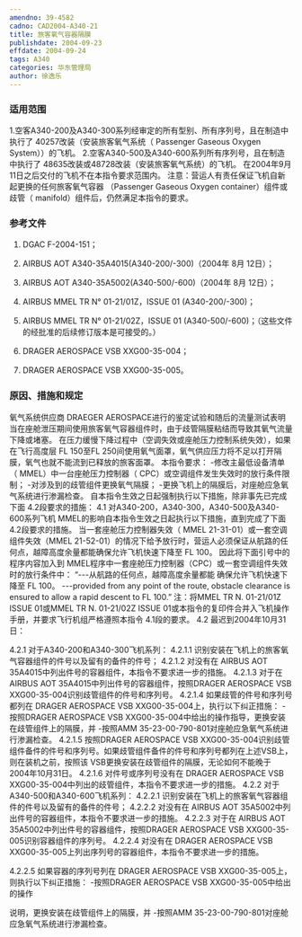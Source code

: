 ```yaml
---
amendno: 39-4582
cadno: CAD2004-A340-21
title: 旅客氧气容器隔膜
publishdate: 2004-09-23
effdate: 2004-09-24
tags: A340
categories: 华东管理局
author: 徐逸乐
---
```


### 适用范围 
1.空客A340-200及A340-300系列经审定的所有型别、所有序列号，且在制造中执行了 40257改装（安装旅客氧气系统（ Passenger Gaseous Oxygen System））的飞机。
2.空客A340-500及A340-600系列所有序列号，且在制造中执行了
48635改装或48728改装（安装旅客氧气系统）的飞机。 在2004年9月11日之后交付的飞机不在本指令要求范围内。 注意：营运人有责任保证飞机自新起更换的任何旅客氧气容器
（Passenger Gaseous Oxygen container）组件或歧管（ manifold）组件后，仍然满足本指令的要求。

### 参考文件
  1. DGAC F-2004-151； 
2. AIRBUS AOT A340-35A4015(A340-200/-300)（2004年 8月 12日）； 
3. AIRBUS AOT A340-35A5002(A340-500/-600)（2004年 8月 12日）；
  4. AIRBUS MMEL TR N° 01-21/01Z，ISSUE 01 (A340-200/-300)；
  5. AIRBUS MMEL TR N° 01-21/02Z，ISSUE 01 (A340-500/-600)；（这些文件的经批准的后续修订版本是可接受的。）
  6. DRAGER AEROSPACE VSB XXG00-35-004；

  7. DRAGER AEROSPACE VSB XXG00-35-005。

### 原因、措施和规定 
  
氧气系统供应商 DRAEGER AEROSPACE进行的鉴定试验和随后的流量测试表明当在座舱泄压期间使用旅客氧气容器组件时，由于歧管隔膜粘结而导致其氧气流量下降或堵塞。 
在压力缓慢下降过程中（空调失效或座舱压力控制系统失效），如果在飞行高度层 FL 150至FL 250间使用氧气面罩，氧气供应压力将不足以打开隔膜，氧气也就不能流到已释放的旅客面罩。 
本指令要求： 
-修改主最低设备清单（ MMEL）中一台座舱压力控制器（ CPC）或空调组件发生失效时的放行条件限制； 
-对涉及到的歧管组件更换氧气隔膜； 
-更换飞机上的隔膜后，对座舱应急氧气系统进行渗漏检查。 
自本指令生效之日起强制执行以下措施，除非事先已完成下面 4.2段要求的措施： 
4.1 对A340-200，A340-300，A340-500及A340-600系列飞机 MMEL的影响自本指令生效之日起执行以下措施，直到完成了下面 4.2段要求的措施。 
当一套座舱压力控制器失效（ MMEL 21-31-01）或一套空调组件失效（MMEL 21-52-01）的情况下给予放行时，营运人必须保证从航路的任何点，越障高度余量都能确保允许飞机快速下降至 FL 100。 
因此将下面引号中的程序内容加入到 MMEL程序中一套座舱压力控制器（CPC）或一套空调组件失效时的放行条件中： 
“---从航路的任何点，越障高度余量都能
确保允许飞机快速下降至 FL 100。 
---provided from any point of the route, 
obstacle clearance is ensured to allow 
a rapid descent to FL 100.” 
注：将MMEL TR N. 01-21/01Z ISSUE 01或MMEL TR N. 01-21/02Z ISSUE 01或本指令的复印件合并入飞机操作手册，并要求飞行机组严格遵照本指令 4.1段的要求。 
4.2 最迟到2004年10月31日：
  
4.2.1 对于A340-200和A340-300飞机系列： 
    4.2.1.1 识别安装在飞机上的旅客氧气容器组件的件号以及留有的备件的件号； 
    4.2.1.2 对没有在 AIRBUS AOT 35A4015中列出件号的容器组件，本指令不要求进一步的措施。 
    4.2.1.3 对于在AIRBUS AOT 35A4015中列出件号的容器组件，按照DRAGER AEROSPACE VSB XXG00-35-004识别歧管组件的件号和序列号。 
    4.2.1.4 如果歧管的件号和序列号都列在 DRAGER AEROSPACE VSB XXG00-35-004上，执行以下纠正措施： -按照DRAGER AEROSPACE VSB XXG00-35-004中给出的操作指导，更换安装在歧管组件上的隔膜，并
 -按照AMM 35-23-00-790-801对座舱应急氧气系统进行渗漏检查。 
4.2.1.5 
按照DRAGER AEROSPACE VSB XXG00-35-004识别歧管组件备件的件号和序列号。如果歧管组件备件的件号和序列号都列在上述VSB上，则在装机之前，按照该 VSB更换安装在歧管组件的隔膜，无论如何不能晚于 2004年10月31日。 
4.2.1.6 
对件号或序列号没有在 DRAGER AEROSPACE VSB XXG00-35-004中列出的歧管组件，本指令不要求进一步的措施。 
4.2.2 对于A340-500和A340-600飞机系列： 
    4.2.2.1 识别安装在飞机上的旅客氧气容器组件的件号以及留有的备件的件号； 
    4.2.2.2 对没有在 AIRBUS AOT 35A5002中列出件号的容器组件，本指令不要求进一步的措施。 
4.2.2.3 
对于在 AIRBUS AOT 35A5002中列出件号的容器组件，按照DRAGER AEROSPACE VSB XXG00-35-005识别容器组件的序列号。 
4.2.2.4 
对没有在 DRAGER AEROSPACE VSB XXG00-35-005上列出序列号的容器组件，本指令不要求进一步的措施。 

4.2.2.5 如果容器的序列号列在 DRAGER AEROSPACE VSB 
XXG00-35-005上，则执行以下纠正措施： -按照DRAGER AEROSPACE VSB XXG00-35-005中给出的操作
  
说明，更换安装在歧管组件上的隔膜，并
 -按照AMM 35-23-00-790-801对座舱应急氧气系统进行渗漏检查。
